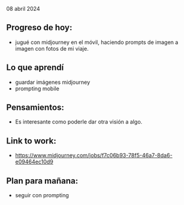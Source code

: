 08 abril 2024

## Progreso de hoy:
- jugué con midjourney en el móvil, haciendo prompts de imagen a imagen con fotos de mi viaje.

## Lo que aprendí 
- guardar imágenes midjourney 
- prompting mobile

## **Pensamientos**:
- Es interesante como poderle dar otra visión a algo.

## Link to work: 
- https://www.midjourney.com/jobs/f7c06b93-78f5-46a7-8da6-e09464ec10d9

## Plan para mañana: 
- seguir con prompting 
